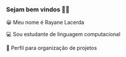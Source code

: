 ### Sejam bem vindos 🎷🌠

😀 Meu nome é Rayane Lacerda
  
💻 Sou estudante de linguagem computacional
  
📂 Perfil para organização de projetos






